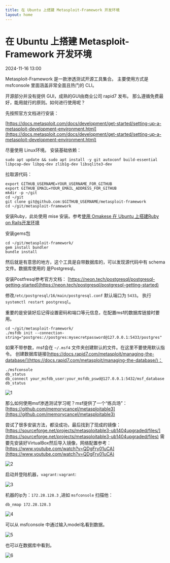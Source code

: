 ```yaml
---
title: 在 Ubuntu 上搭建 Metasploit-Framework 开发环境
layout: home
---
```


# 在 Ubuntu 上搭建 Metasploit-Framework 开发环境

2024-11-16 13:00

Metasploit-Framework 是一款渗透测试开源工具集合。
主要使用方式是 msfconsole 里面涵盖非常全面且热门的 CLI。

开源部分并没有提供 GUI，成熟的GUI由商业公司 rapid7 发布。
那么遵循免费最好，能用就行的原则。如何进行使用呢？

先按照官方文档进行安装：

[https://docs.metasploit.com/docs/development/get-started/setting-up-a-metasploit-development-environment.html](https://docs.metasploit.com/docs/development/get-started/setting-up-a-metasploit-development-environment.html)

尽量使用 Linux环境。
安装基础依赖：

```
sudo apt update && sudo apt install -y git autoconf build-essential libpcap-dev libpq-dev zlib1g-dev libsqlite3-dev
```

拉取源代码：

```
export GITHUB_USERNAME=YOUR_USERNAME_FOR_GITHUB
export GITHUB_EMAIL=YOUR_EMAIL_ADDRESS_FOR_GITHUB
mkdir -p ~/git
cd ~/git
git clone git@github.com:$GITHUB_USERNAME/metasploit-framework
cd ~/git/metasploit-framework
```

安装Ruby，此处使用 mise 安装。参考[使用 Omakese 在 Ubuntu 上搭建Ruby on Rails开发环境](2024-11-13-rails-dev-ubuntu)

安装gems包

```
cd ~/git/metasploit-framework/
gem install bundler
bundle install
```

然后就是有意思的地方，这个工具是自带数据库的，可以发现源代码中有 schema 文件。数据库使用的
是Postgresql。

安装Postfresql参考官方文档： [https://neon.tech/postgresql/postgresql-getting-started](https://neon.tech/postgresql/postgresql-getting-started)

修改`/etc/postgresql/16/main/postgresql.conf` 默认端口为 `5433`。
执行`systemctl restart postgresql`。

重要的是安装好后记得设置密码和端口等元信息，在配置msf的数据库链接时要用。

```
cd ~/git/metasploit-framework/
./msfdb init --connection-string="postgres://postgres:mysecretpassword@127.0.0.1:5433/postgres"
```
如果不带参数，msf会在 `~/.msf4` 文件夹创建默认的文件。在这里不要使用默认指令。
创建数据库链接[https://docs.rapid7.com/metasploit/managing-the-database/](https://docs.rapid7.com/metasploit/managing-the-database/)：
```
./msfconsole
db_status
db_connect your_msfdb_user:your_msfdb_pswd@127.0.0.1:5432/msf_database
db_status
```
![1](../assets/images/2024-11-16/1.png)

那么如何使用msf渗透测试学习呢？msf提供了一个“练兵场”： [https://github.com/memorycancel/metasploitable3](https://github.com/memorycancel/metasploitable3)

尝试了很多安装方法，都没成功，最后找到了现成的镜像：[https://sourceforge.net/projects/metasploitable3-ub1404upgraded/files/](https://sourceforge.net/projects/metasploitable3-ub1404upgraded/files)
需要先安装好VirtualBox然后导入镜像，网络配置参考：[https://www.youtube.com/watch?v=QDgFry01uCA](https://www.youtube.com/watch?v=QDgFry01uCA)

![2](../assets/images/2024-11-16/2.png)

启动并登陆机器，`vagrant:vagrant`:

![3](../assets/images/2024-11-16/3.png)

机器的ip为：`172.28.128.3` ,进如 `msfconsole` 扫描他：

```
db_nmap 172.28.128.3
```
![4](../assets/images/2024-11-16/4.png)

可以从 msfconsole 中通过输入model名看到数据。

![5](../assets/images/2024-11-16/5.png)

也可以在数据库中看到。

![6](../assets/images/2024-11-16/6.png)

